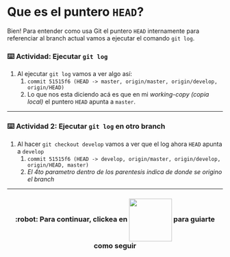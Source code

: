 # Que es el puntero `HEAD`?

Bien! Para entender como usa Git el puntero `HEAD` internamente para referenciar al branch actual vamos a ejecutar el comando `git log`.

### :keyboard: Actividad: Ejecutar `git log`

1. Al ejecutar `git log` vamos a ver algo así:
   1. `commit 51515f6 (HEAD -> master, origin/master, origin/develop, origin/HEAD)`
   2. Lo que nos esta diciendo acá es que en mi _working-copy (copia local)_ el puntero `HEAD` apunta a `master`.

<hr>

### :keyboard: Actividad 2: Ejecutar `git log` en otro branch

1. Al hacer `git checkout develop` vamos a ver que el log ahora `HEAD` apunta a `develop`
   1. `commit 51515f6 (HEAD -> develop, origin/master, origin/develop, origin/HEAD, master)`
   2. _El 4to parametro dentro de los parentesis indica de donde se origino el branch_

<hr>
<h3 align="center"> :robot: Para continuar, clickea en <img align="center" src="https://i.imgur.com/K5t3DLq.png" width="100px"> para guiarte como seguir</h3>
